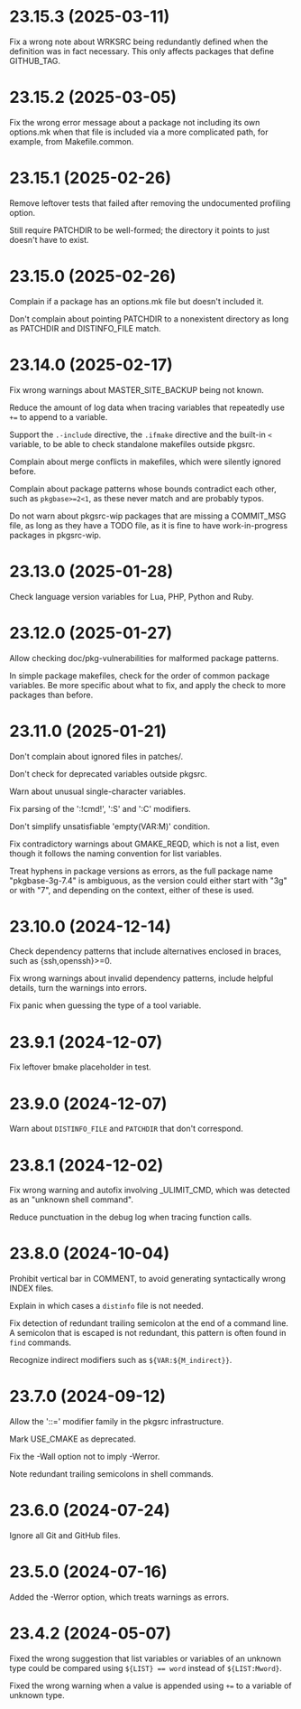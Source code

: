 # 23.15.3 (2025-03-11)

Fix a wrong note about WRKSRC being redundantly defined when the definition
was in fact necessary. This only affects packages that define GITHUB_TAG.

# 23.15.2 (2025-03-05)

Fix the wrong error message about a package not including its own options.mk
when that file is included via a more complicated path, for example, from
Makefile.common.

# 23.15.1 (2025-02-26)

Remove leftover tests that failed after removing the undocumented profiling
option.

Still require PATCHDIR to be well-formed; the directory it points to just
doesn't have to exist.

# 23.15.0 (2025-02-26)

Complain if a package has an options.mk file but doesn't included it.

Don't complain about pointing PATCHDIR to a nonexistent directory
as long as PATCHDIR and DISTINFO_FILE match.

# 23.14.0 (2025-02-17)

Fix wrong warnings about MASTER_SITE_BACKUP being not known.

Reduce the amount of log data when tracing variables that repeatedly
use `+=` to append to a variable.

Support the `.-include` directive, the `.ifmake` directive and the
built-in `<` variable, to be able to check standalone makefiles
outside pkgsrc.

Complain about merge conflicts in makefiles, which were silently ignored
before.

Complain about package patterns whose bounds contradict each other,
such as `pkgbase>=2<1`, as these never match and are probably typos.

Do not warn about pkgsrc-wip packages that are missing a COMMIT_MSG file,
as long as they have a TODO file, as it is fine to have work-in-progress
packages in pkgsrc-wip.

# 23.13.0 (2025-01-28)

Check language version variables for Lua, PHP, Python and Ruby.

# 23.12.0 (2025-01-27)

Allow checking doc/pkg-vulnerabilities for malformed package patterns.

In simple package makefiles, check for the order of common package variables.
Be more specific about what to fix, and apply the check to more packages than
before.

# 23.11.0 (2025-01-21)

Don't complain about ignored files in patches/.

Don't check for deprecated variables outside pkgsrc.

Warn about unusual single-character variables.

Fix parsing of the ':!cmd!', ':S' and ':C' modifiers.

Don't simplify unsatisfiable 'empty(VAR:M)' condition.

Fix contradictory warnings about GMAKE_REQD, which is not a list,
even though it follows the naming convention for list variables.

Treat hyphens in package versions as errors, as the full package name
"pkgbase-3g-7.4" is ambiguous, as the version could either start with
"3g" or with "7", and depending on the context, either of these is
used.

# 23.10.0 (2024-12-14)

Check dependency patterns that include alternatives enclosed in braces,
such as {ssh,openssh}>=0.

Fix wrong warnings about invalid dependency patterns,
include helpful details, turn the warnings into errors.

Fix panic when guessing the type of a tool variable.

# 23.9.1 (2024-12-07)

Fix leftover bmake placeholder in test.

# 23.9.0 (2024-12-07)

Warn about `DISTINFO_FILE` and `PATCHDIR` that don't correspond.

# 23.8.1 (2024-12-02)

Fix wrong warning and autofix involving _ULIMIT_CMD, which was detected
as an "unknown shell command".

Reduce punctuation in the debug log when tracing function calls.

# 23.8.0 (2024-10-04)

Prohibit vertical bar in COMMENT, to avoid generating syntactically wrong
INDEX files.

Explain in which cases a `distinfo` file is not needed.

Fix detection of redundant trailing semicolon at the end of a command line.
A semicolon that is escaped is not redundant, this pattern is often found
in `find` commands.

Recognize indirect modifiers such as `${VAR:${M_indirect}}`.

# 23.7.0 (2024-09-12)

Allow the '::=' modifier family in the pkgsrc infrastructure.

Mark USE_CMAKE as deprecated.

Fix the -Wall option not to imply -Werror.

Note redundant trailing semicolons in shell commands.

# 23.6.0 (2024-07-24)

Ignore all Git and GitHub files.

# 23.5.0 (2024-07-16)

Added the -Werror option, which treats warnings as errors.

# 23.4.2 (2024-05-07)

Fixed the wrong suggestion that list variables or variables of an unknown type
could be compared using `${LIST} == word` instead of `${LIST:Mword}`.

Fixed the wrong warning when a value is appended using `+=` to a variable of
unknown type.

